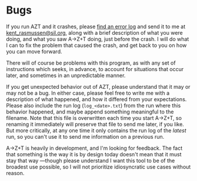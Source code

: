 # Bugs
If you run AZT and it crashes, please [find an error log](FINDERRORLOGS.md) and send it to me at kent_rasmussen@sil.org, along with a brief description of what you were doing, and what you saw A→Z+T doing, just before the crash. I will do what I can to fix the problem that caused the crash, and get back to you on how you can move forward.

There will of course be problems with this program, as with any set of instructions which seeks, in advance, to account for situations that occur later, and sometimes in an unpredictable manner.

If you get unexpected behavior out of AZT, please understand that it may or may not be a bug. In either case, please feel free to write me with a description of what happened, and how it differed from your expectations. Please also include the run log (`log_<date>.txt`) from the run where this behavior happened, and maybe append something meaningful to the filename. Note that this file is overwritten each time you start A→Z+T, so renaming it immediately will preserve that file to send me later, if you like. But more critically, at any one time it only contains the run log of the _latest_ run, so you can't use it to send me information on a previous run.

A→Z+T is heavily in development, and I'm looking for feedback. The fact that something is the way it is by design today doesn't mean that it must stay that way —though please understand I want this tool to be of the broadest use possible, so I will not prioritize idiosyncratic use cases without reason.  
